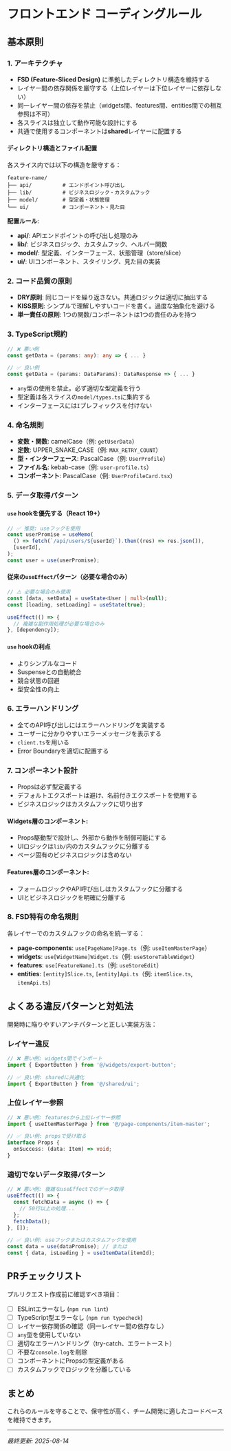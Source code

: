 # フロントエンド コーディングルール

## 基本原則

### 1. アーキテクチャ

- **FSD (Feature-Sliced Design)** に準拠したディレクトリ構造を維持する
- レイヤー間の依存関係を厳守する（上位レイヤーは下位レイヤーに依存しない）
- 同一レイヤー間の依存を禁止（widgets間、features間、entities間での相互参照は不可）
- 各スライスは独立して動作可能な設計にする
- 共通で使用するコンポーネントは**shared**レイヤーに配置する

#### ディレクトリ構造とファイル配置

各スライス内では以下の構造を厳守する：

```
feature-name/
├── api/          # エンドポイント呼び出し
├── lib/          # ビジネスロジック・カスタムフック
├── model/        # 型定義・状態管理
└── ui/           # コンポーネント・見た目
```

**配置ルール**:

- **api/**: APIエンドポイントの呼び出し処理のみ
- **lib/**: ビジネスロジック、カスタムフック、ヘルパー関数
- **model/**: 型定義、インターフェース、状態管理（store/slice）
- **ui/**: UIコンポーネント、スタイリング、見た目の実装

### 2. コード品質の原則

- **DRY原則**: 同じコードを繰り返さない。共通ロジックは適切に抽出する
- **KISS原則**: シンプルで理解しやすいコードを書く。過度な抽象化を避ける
- **単一責任の原則**: 1つの関数/コンポーネントは1つの責任のみを持つ

### 3. TypeScript規約

```typescript
// ❌ 悪い例
const getData = (params: any): any => { ... }

// ✅ 良い例
const getData = (params: DataParams): DataResponse => { ... }
```

- `any`型の使用を禁止。必ず適切な型定義を行う
- 型定義は各スライスの`model/types.ts`に集約する
- インターフェースには`I`プレフィックスを付けない

### 4. 命名規則

- **変数・関数**: camelCase（例: `getUserData`）
- **定数**: UPPER_SNAKE_CASE（例: `MAX_RETRY_COUNT`）
- **型・インターフェース**: PascalCase（例: `UserProfile`）
- **ファイル名**: kebab-case（例: `user-profile.ts`）
- **コンポーネント**: PascalCase（例: `UserProfileCard.tsx`）

### 5. データ取得パターン

#### `use` hookを優先する（React 19+）

```typescript
// ✅ 推奨: useフックを使用
const userPromise = useMemo(
  () => fetch(`/api/users/${userId}`).then((res) => res.json()),
  [userId],
);
const user = use(userPromise);
```

#### 従来の`useEffect`パターン（必要な場合のみ）

```typescript
// ⚠️ 必要な場合のみ使用
const [data, setData] = useState<User | null>(null);
const [loading, setLoading] = useState(true);

useEffect(() => {
  // 複雑な副作用処理が必要な場合のみ
}, [dependency]);
```

#### `use` hookの利点

- よりシンプルなコード
- Suspenseとの自動統合
- 競合状態の回避
- 型安全性の向上

### 6. エラーハンドリング

- 全てのAPI呼び出しにはエラーハンドリングを実装する
- ユーザーに分かりやすいエラーメッセージを表示する
- `client.ts`を用いる
- Error Boundaryを適切に配置する

### 7. コンポーネント設計

- Propsは必ず型定義する
- デフォルトエクスポートは避け、名前付きエクスポートを使用する
- ビジネスロジックはカスタムフックに切り出す

#### Widgets層のコンポーネント:

- Props駆動型で設計し、外部から動作を制御可能にする
- UIロジックは`lib/`内のカスタムフックに分離する
- ページ固有のビジネスロジックは含めない

#### Features層のコンポーネント:

- フォームロジックやAPI呼び出しはカスタムフックに分離する
- UIとビジネスロジックを明確に分離する

### 8. FSD特有の命名規則

各レイヤーでのカスタムフックの命名を統一する：

- **page-components**: `use[PageName]Page.ts`（例: `useItemMasterPage`）
- **widgets**: `use[WidgetName]Widget.ts`（例: `useStoreTableWidget`）
- **features**: `use[FeatureName].ts`（例: `useStoreEdit`）
- **entities**: `[entity]Slice.ts`, `[entity]Api.ts`（例: `itemSlice.ts`, `itemApi.ts`）

## よくある違反パターンと対処法

開発時に陥りやすいアンチパターンと正しい実装方法：

### レイヤー違反

```typescript
// ❌ 悪い例: widgets間でインポート
import { ExportButton } from '@/widgets/export-button';

// ✅ 良い例: sharedに共通化
import { ExportButton } from '@/shared/ui';
```

### 上位レイヤー参照

```typescript
// ❌ 悪い例: featuresから上位レイヤー参照
import { useItemMasterPage } from '@/page-components/item-master';

// ✅ 良い例: propsで受け取る
interface Props {
  onSuccess: (data: Item) => void;
}
```

### 適切でないデータ取得パターン

```typescript
// ❌ 悪い例: 復雑なuseEffectでのデータ取得
useEffect(() => {
  const fetchData = async () => {
    // 50行以上の処理...
  };
  fetchData();
}, []);

// ✅ 良い例: useフックまたはカスタムフックを使用
const data = use(dataPromise); // または
const { data, isLoading } = useItemData(itemId);
```

## PRチェックリスト

プルリクエスト作成前に確認すべき項目：

- [ ] ESLintエラーなし (`npm run lint`)
- [ ] TypeScript型エラーなし (`npm run typecheck`)
- [ ] レイヤー依存関係の確認（同一レイヤー間の依存なし）
- [ ] `any`型を使用していない
- [ ] 適切なエラーハンドリング（try-catch、エラートースト）
- [ ] 不要な`console.log`を削除
- [ ] コンポーネントにPropsの型定義がある
- [ ] カスタムフックでロジックを分離している

## まとめ

これらのルールを守ることで、保守性が高く、チーム開発に適したコードベースを維持できます。

---

_最終更新: 2025-08-14_